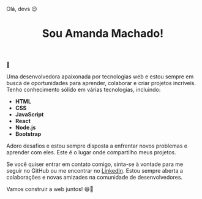 Olá, devs :wink:
<header>
        <h1>Sou Amanda Machado!</h1>
    </header>
    <section>
        <p> 👋</p>
        <p>Uma desenvolvedora apaixonada por tecnologias web e estou sempre em busca de oportunidades para aprender, colaborar e criar projetos incríveis. Tenho conhecimento sólido em várias tecnologias, incluindo:</p>
        <ul>
            <li>
                <strong>HTML</strong> 
            </li>
            <li>
                <strong>CSS</strong> 
            </li>
            <li>
                <strong>JavaScript</strong> 
            </li>
            <li>
                <strong>React</strong> 
            </li>
            <li>
                <strong>Node.js</strong> 
            </li>
            <li>
                <strong>Bootstrap</strong> 
            </li>
        </ul>
        <p>Adoro desafios e estou sempre disposta a enfrentar novos problemas e aprender com eles. Este é o lugar onde compartilho meus projetos. </p>
    </section>
    <section>
        <p>Se você quiser entrar em contato comigo, sinta-se à vontade para me seguir no GitHub ou me encontrar no  <a href="https://www.linkedin.com/in/amandamachado-dev">LinkedIn</a>. Estou sempre aberta a colaborações e novas amizades na comunidade de desenvolvedores.</p>
        <p>Vamos construir a web juntos! 😄🚀</p>
    </section>







